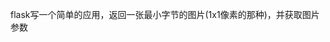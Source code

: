 <!--
 * @Author: LetMeFly
 * @Date: 2025-03-21 15:43:14
 * @LastEditors: LetMeFly.xyz
 * @LastEditTime: 2025-03-21 16:27:03
-->
flask写一个简单的应用，返回一张最小字节的图片(1x1像素的那种)，并获取图片参数

